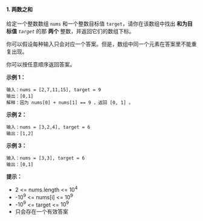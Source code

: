 #### 1. 两数之和
给定一个整数数组 `nums` 和一个整数目标值 `target`，请你在该数组中找出 **和为目标值** *`target`* 的那 **两个** 整数，并返回它们的数组下标。  

你可以假设每种输入只会对应一个答案。但是，数组中同一个元素在答案里不能重复出现。  

你可以按任意顺序返回答案。  

**示例 1：**
```
输入：nums = [2,7,11,15], target = 9
输出：[0,1]
解释：因为 nums[0] + nums[1] == 9 ，返回 [0, 1] 。
```

**示例 2：**
```
输入：nums = [3,2,4], target = 6
输出：[1,2]
```

**示例 3：**
```
输入：nums = [3,3], target = 6
输出：[0,1]
```
****提示：****
* 2 <= nums.length <= $10^4$
* -$10^9$ <= nums[i] <= $10^9$
* -$10^9$ <= target <= $10^9$
* 只会存在一个有效答案